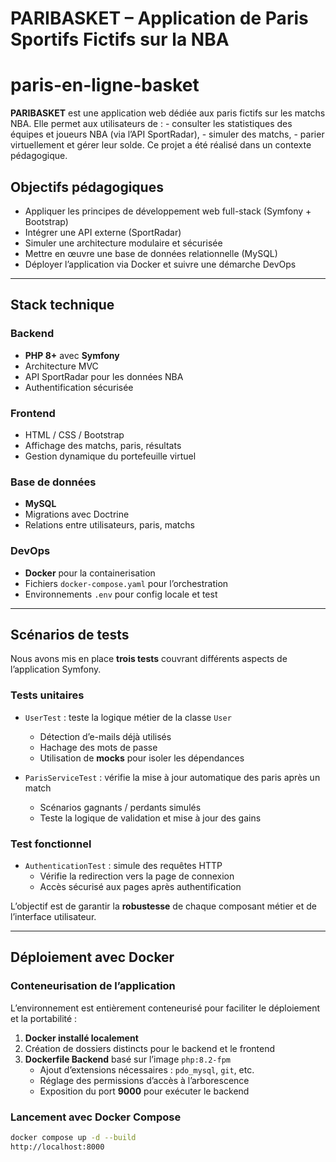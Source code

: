 
# PARIBASKET – Application de Paris Sportifs Fictifs sur la NBA
# paris-en-ligne-basket

 **PARIBASKET** est une application web dédiée aux paris fictifs sur les matchs NBA. Elle permet aux utilisateurs de : - consulter les statistiques des équipes et joueurs NBA (via l’API SportRadar), - simuler des matchs, - parier virtuellement et gérer leur solde.  Ce projet a été réalisé dans un contexte pédagogique.

## Objectifs pédagogiques

- Appliquer les principes de développement web full-stack (Symfony + Bootstrap)
- Intégrer une API externe (SportRadar)
- Simuler une architecture modulaire et sécurisée
- Mettre en œuvre une base de données relationnelle (MySQL)
- Déployer l’application via Docker et suivre une démarche DevOps

---

## Stack technique

### Backend
- **PHP 8+** avec **Symfony**
- Architecture MVC
- API SportRadar pour les données NBA
- Authentification sécurisée

### Frontend
- HTML / CSS / Bootstrap
- Affichage des matchs, paris, résultats
- Gestion dynamique du portefeuille virtuel

### Base de données
- **MySQL**
- Migrations avec Doctrine
- Relations entre utilisateurs, paris, matchs

### DevOps
- **Docker** pour la containerisation
- Fichiers `docker-compose.yaml` pour l’orchestration
- Environnements `.env` pour config locale et test

---

## Scénarios de tests

Nous avons mis en place **trois tests** couvrant différents aspects de l’application Symfony.

### Tests unitaires

- `UserTest` : teste la logique métier de la classe `User`
  - Détection d’e-mails déjà utilisés
  - Hachage des mots de passe
  - Utilisation de **mocks** pour isoler les dépendances

- `ParisServiceTest` : vérifie la mise à jour automatique des paris après un match
  - Scénarios gagnants / perdants simulés
  - Teste la logique de validation et mise à jour des gains

### Test fonctionnel

- `AuthenticationTest` : simule des requêtes HTTP
  - Vérifie la redirection vers la page de connexion
  - Accès sécurisé aux pages après authentification

L’objectif est de garantir la **robustesse** de chaque composant métier et de l’interface utilisateur.

---

## Déploiement avec Docker

### Conteneurisation de l’application

L’environnement est entièrement conteneurisé pour faciliter le déploiement et la portabilité :

1. **Docker installé localement**
2. Création de dossiers distincts pour le backend et le frontend
3. **Dockerfile Backend** basé sur l’image `php:8.2-fpm`
   - Ajout d’extensions nécessaires : `pdo_mysql`, `git`, etc.
   - Réglage des permissions d’accès à l’arborescence
   - Exposition du port **9000** pour exécuter le backend

### Lancement avec Docker Compose

```bash
docker compose up -d --build
http://localhost:8000

